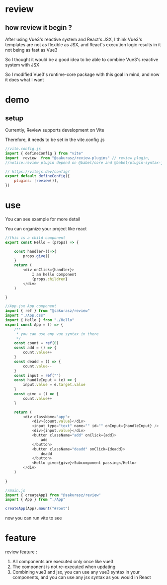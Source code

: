 # review

## how review it  begin ?

After using Vue3's reactive system and React's JSX, I think Vue3's templates are not as flexible as JSX, and React's execution logic results in it not being as fast as Vue3

So I thought it would be a good idea to be able to combine Vue3's reactive system with JSX

So I modified Vue3's runtime-core package with this goal in mind, and now it does what I want

# demo

## setup
Currently, Review supports development on Vite

Therefore, it needs to be set in the vite.config .js

```js
//vite.config.js
import { defineConfig } from "vite"
import  review  from "@sakurasz/review-plugins" // review plugin,
//notice:review plugin depend on @babel/core and @babel/plugin-syntax-jsx so you must to isntall these packages

// https://vitejs.dev/config/
export default defineConfig({
    plugins: [review()],
})
```

# use

You can see example for more detail

You can organize your project like react

```js
//this is a child component
export const Hello = (props) => {

    const handler=()=>{
        props.give()
    }
    return (
        <div onClick={handler}>
            I am hello component
            {props.children}
        </div>
    )

}

```
```js
//App.jsx App component
import { ref } from "@sakurasz/review" 
import "./App.css"
import { Hello } from "./Hello"
export const App = () => {
    /**
     * you can use any vue syntax in there
     */
    const count = ref(0)
    const add = () => {
        count.value++
    }
    const deadd = () => {
        count.value--
    }
    const input = ref("")
    const handleInput = (e) => {
        input.value = e.target.value
    }
    const give = () => {
        count.value++
    }

    return (
        <div className="app">
            <div>{count.value}</div>
            <input type="text" name="" id="" onInput={handleInput} />
            <div>{input.value}</div>
            <button className="add" onClick={add}>
                add
            </button>
            <button className="deadd" onClick={deadd}>
                deadd
            </button>
            <Hello give={give}>Subcomponent passing</Hello>
        </div>
    )
    
}
```
```js
//main.js
import { createApp} from "@sakurasz/review"
import { App } from "./App"

createApp(App).mount("#root")
```

now you can run vite to see 

# feature

review feature :

1. All components are executed only once like vue3
2. The component is not re-executed when updating 
3. Combining vue3 and jsx, you can use any vue3 syntax in your components, and you can use any jsx syntax as you would in React
